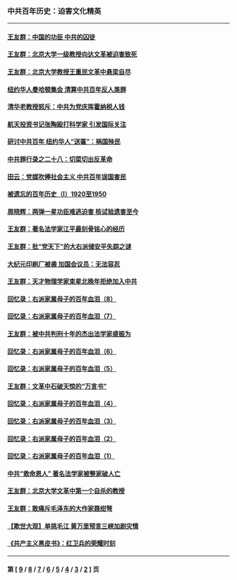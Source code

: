 ### 中共百年历史：迫害文化精英
---
#### [王友群：中国的功臣 中共的囚徒](../../pages/nf1176111/n13291790.md?10160430) 
#### [王友群：北京大学一级教授向达文革被迫害致死](../../pages/nf1176111/n13150966.md?10160430) 
#### [王友群：北京大学教授王重民文革中悬梁自尽](../../pages/nf1176111/n13084645.md?10160430) 
#### [纽约华人曼哈顿集会 清算中共百年反人类罪](../../pages/nf1176111/n13084157.md?10160430) 
#### [清华老教授怒斥：中共为党庆挥霍纳税人钱](../../pages/nf1176111/n13071430.md?10160430) 
#### [航天投资书记张陶殴打科学家 引发国际关注](../../pages/nf1176111/n13069132.md?10160430) 
#### [研讨中共百年 纽约华人“送匾”：祸国殃民](../../pages/nf1176111/n13057367.md?10160430) 
#### [中共罪行录之二十八：切菜切出反革命](../../pages/nf1176111/n13030600.md?10160430) 
#### [田云：党媒吹捧社会主义 中共百年误国害民](../../pages/nf1176111/n13006682.md?10160430) 
#### [被遗忘的百年历史（I）1920至1950](../../pages/nf1176111/n12986411.md?10160430) 
#### [周晓辉：两弹一星功臣难逃迫害 核试验遗害至今](../../pages/nf1176111/n12974997.md?10160430) 
#### [王友群：著名法学家江平最刻骨铭心的经历](../../pages/nf1176111/n12970787.md?10160430) 
#### [王友群：批“党天下”的大右派储安平失踪之谜](../../pages/nf1176111/n12954229.md?10160430) 
#### [大纪元印刷厂被袭 加国会议员：无法容忍](../../pages/nf1176111/n12883028.md?10160430) 
#### [王友群：天才物理学家束星北晚年拒绝加入中共](../../pages/nf1176111/n12792913.md?10160430) 
#### [回忆录：右派家属母子的百年血泪（8）](../../pages/nf1176111/n12706196.md?10160430) 
#### [回忆录：右派家属母子的百年血泪（7）](../../pages/nf1176111/n12706191.md?10160430) 
#### [王友群：被中共判刑十年的杰出法学家盛振为](../../pages/nf1176111/n12706141.md?10160430) 
#### [回忆录：右派家属母子的百年血泪（6）](../../pages/nf1176111/n12698863.md?10160430) 
#### [回忆录：右派家属母子的百年血泪（5）](../../pages/nf1176111/n12692515.md?10160430) 
#### [王友群：文革中石破天惊的“万言书”](../../pages/nf1176111/n12690994.md?10160430) 
#### [回忆录：右派家属母子的百年血泪（4）](../../pages/nf1176111/n12686410.md?10160430) 
#### [回忆录：右派家属母子的百年血泪（3）](../../pages/nf1176111/n12683820.md?10160430) 
#### [回忆录：右派家属母子的百年血泪（2）](../../pages/nf1176111/n12679738.md?10160430) 
#### [回忆录：右派家属母子的百年血泪（1）](../../pages/nf1176111/n12678112.md?10160430) 
#### [中共“救命恩人” 著名法学家被整家破人亡](../../pages/nf1176111/n12658168.md?10160430) 
#### [王友群：北京大学文革中第一个自杀的教授](../../pages/nf1176111/n12632697.md?10160430) 
#### [王友群：敢痛斥毛泽东的大作家聂绀弩](../../pages/nf1176111/n12384788.md?10160430) 
#### [【欺世大观】单挑毛江 黄万里预言三峡加剧灾情](../../pages/nf1176111/n12357101.md?10160430) 
#### [《共产主义黑皮书》：红卫兵的荣耀时刻](../../pages/nf1176111/n12190329.md?10160430) 

---
#### 第 [ [9](./9.md?10160430) / [8](./8.md?10160430) / [7](./7.md?10160430) / [6](./6.md?10160430) / [5](./5.md?10160430) / [4](./4.md?10160430) / [3](./3.md?10160430) / [2](./2.md?10160430) ] 页
